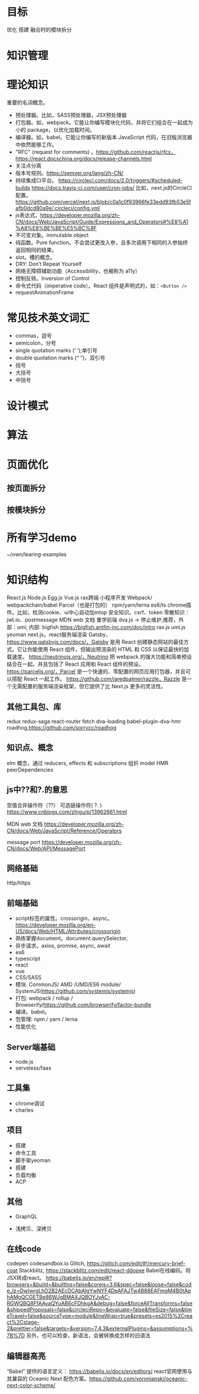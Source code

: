 # 目标
优化
搭建
融合时的模块拆分

# 知识管理

# 理论知识
重要的名词概念。
* 预处理器。比如，SASS预处理器，JSX预处理器
* 打包器。如，webpack。它能让你编写模块化代码，并将它们组合在一起成为小的 package，以优化加载时间。
* 编译器。如，babel。它能让你编写的新版本 JavaScript 代码，在旧版浏览器中依然能够工作。
* "RFC" (request for comments) 。https://github.com/reactjs/rfcs， https://react.docschina.org/docs/release-channels.html
* 关注点分离
* 版本号规则。https://semver.org/lang/zh-CN/
* 持续集成CI平台。
https://circleci.com/docs/2.0/triggers/#scheduled-builds
https://docs.travis-ci.com/user/cron-jobs/
比如，next.js的CircleCI配置。https://github.com/vercel/next.js/blob/c0a1c0f93966fe33edd93fb53e5fafb0dcd80a9e/.circleci/config.yml
* js表达式。https://developer.mozilla.org/zh-CN/docs/Web/JavaScript/Guide/Expressions_and_Operators#%E8%A1%A8%E8%BE%BE%E5%BC%8F
* 不可变对象。immutable object
* 纯函数。Pure function。不会尝试更改入参，且多次调用下相同的入参始终返回相同的结果。
* slot。槽的概念。
* DRY: Don’t Repeat Yourself
* 网络无障碍辅助功能（Accessibility，也被称为 a11y）
* 控制反转。Inversion of Control
* 命令式代码（imperative code）。React 组件是声明式的，如：`<Button />`
* requestAnimationFrame

# 常见技术英文词汇
* commas，逗号
* semicolon，分号
* single quotation marks (‘ ’);单引号
* double quotation marks (“ ”)，双引号
* 括号
* 大括号
* 中括号


# 设计模式

# 算法


# 页面优化
##  按页面拆分
##  按模块拆分

# 所有学习demo
~/own/learing-examples

# 知识结构
React.js
Node.js
Egg.js
Vue.js
rax跨端
小程序开发
Webpack/ webpackchain/babel
Parcel（也是打包的）
npm/yarn/lerna
es6/ts
chrome插件。比如，检测cookie、ui中心自动加mtop
安全知识。csrf、token
零散知识：jwt.io、postmessage
MDN web 文档
重学前端
dva.js -> 停止维护,推荐，外部：umi; 内部: bigfish https://bigfish.antfin-inc.com/doc/intro
rax.js
umi.js
yeoman
next.js，react服务端渲染
Gatsby，https://www.gatsbyjs.com/docs/，Gatsby 是用 React 创建静态网站的最佳方式。它让你能使用 React 组件，但输出预渲染的 HTML 和 CSS 以保证最快的加载速度。
https://neutrinojs.org/，Neutrino 把 webpack 的强大功能和简单预设结合在一起。并且包括了 React 应用和 React 组件的预设。
https://parceljs.org/，Parcel 是一个快速的、零配置的网页应用打包器，并且可以搭配 React 一起工作。
https://github.com/jaredpalmer/razzle，Razzle 是一个无需配置的服务端渲染框架，但它提供了比 Next.js 更多的灵活性。


##  其他工具包、库
redux
redux-saga
react-router
fetch
dva-loading
babel-plugin-dva-hmr
roadhog,https://github.com/sorrycc/roadhog


##  知识点、概念
elm 概念，通过 reducers, effects 和 subscriptions 组织 model
HMR
peerDependencies


## js中??和?.的意思
空值合并操作符（??）
可选链操作符( ?. )
https://www.cnblogs.com/zhigu/p/13962661.html

MDN web 文档
https://developer.mozilla.org/zh-CN/docs/Web/JavaScript/Reference/Operators


message port
https://developer.mozilla.org/zh-CN/docs/Web/API/MessagePort




##  网络基础
http/https


##  前端基础
* script标签的属性。crossorigin，async。<script crossorigin src="https://unpkg.com/react@16/umd/react.development.js"></script>
https://developer.mozilla.org/en-US/docs/Web/HTML/Attributes/crossorigin
* 熟练掌握document。document.querySelector,
* 异步请求。axios, promise, async, await
* es6
* typescript
* react
* vue
* CSS/SASS
* 模块. CommonJS/ AMD /UMD/ES6 module/ SystemJS(https://github.com/systemjs/systemjs)
* 打包: webpack / rollup / Browserify/https://github.com/browserify/factor-bundle
* 编译。babel。
* 包管理: npm / yarn / lerna
* 性能优化



##  Server端基础
* node.js
* serveless/faas

##  工具集
* chrome调试
* charles

##  项目
* 搭建
* 命令工具
* 脚手架yeoman
* 搭建
* 负载均衡
* ACP

##  其他
* GraphQL

* 浅拷贝、深拷贝


##  在线code
codepen
codesandbox.io
Glitch, https://glitch.com/edit/#!/mercury-brief-coat
Stackblitz, https://stackblitz.com/edit/react-ddopxe
Babel在线编码。将JSX转成react。 https://babeljs.io/en/repl#?browsers=&build=&builtIns=false&corejs=3.6&spec=false&loose=false&code_lz=DwIwrgLhD2B2AEcDCAbAlgYwNYF4DeAFAJTw4B88EAFmgM4B0tAphAMoQCGETBe86WJgBMAXJQBOYJvAC-RGWQBQ8FfAAyaQYuAB6cFDhkgA&debug=false&forceAllTransforms=false&shippedProposals=false&circleciRepo=&evaluate=false&fileSize=false&timeTravel=false&sourceType=module&lineWrap=true&presets=es2015%2Creact%2Cstage-2&prettier=false&targets=&version=7.4.3&externalPlugins=&assumptions=%7B%7D
另外，也可以检查，新语法，会被转换成怎样的旧语法



##  编辑器高亮
“Babel” 提供的语言定义： https://babeljs.io/docs/en/editors/
react官网使用与其兼容的 Oceanic Next 配色方案。https://github.com/voronianski/oceanic-next-color-scheme/



